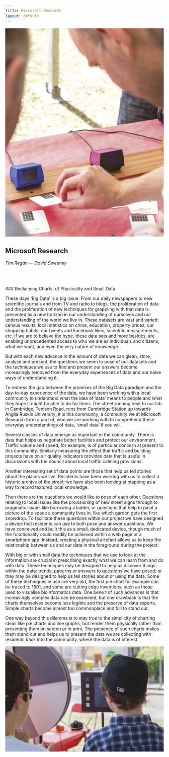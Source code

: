 ```yaml
---
title: Microsoft Research
layout: default
---
```


![](images/01a.jpg)

## Microsoft Research
*Tim Regan — David Sweeney*

<br />
<br />
<br />
### Reclaiming Charts: of Physicality and Small Data

These days ‘Big Data’ is a big issue. From our daily newspapers to new scientific journals and from TV and radio to blogs, the proliferation of data and the proliferation of new techniques for grappling with that data is presented as a new horizon in our understanding of ourselves and our understanding of the world we live in. These datasets are vast and varied: census results, local statistics on crime, education, property prices, our shopping habits, our tweets and Facebook likes, scientific measurements, etc. If we are to believe the hype, these data sets and more besides, are enabling unprecedented access to who we are as individuals and citizens, what we want, and even the very nature of knowledge.

But with each new advance in the amount of data we can glean, store, analyse and present, the questions we seem to pose of our datasets and the techniques we use to find and present our answers become increasingly removed from the everyday experiences of data and our naïve ways of understanding it.

To redress the gap between the promises of the Big Data paradigm and the day-to-day experience of the data, we have been working with a local community to understand what the idea of ‘data’ means to people and what they hope it might be able to do for them. The street running next to our lab in Cambridge, Tenison Road, runs from Cambridge Station up towards Anglia Ruskin University; it is this community, a community we at Microsoft Research form a part of, who we are working with to comprehend these everyday understandings of data, ‘small data’ if you will.

Several classes of data emerge as important in the community. There is data that helps us negotiate better facilities and protect our environment. Traffic volume and speed, for example, is of particular concern at present to this community. Similarly measuring the effect that traffic and building projects have on air quality indicators provides data that is useful in discussions with the council about local traffic calming provisions.

Another interesting set of data points are those that help us tell stories about the places we live. Residents have been working with us to collect a historic archive of the street; we have also been looking at mapping as a way to record textured local knowledge.

Then there are the questions we would like to pose of each other. Questions relating to local issues like the provisioning of new street signs through to pragmatic issues like borrowing a ladder, or questions that help to paint a picture of the space a community lives in, like which garden gets the first snowdrop. To facilitate these questions within our project we have designed a device that residents can use to both pose and answer questions. We have conceived and built this as a small, dedicated device, though much of the functionality could readily be achieved within a web page or a smartphone app. Instead, creating a physical artefact allows us to keep the relationship between us and our data in the foreground during the project.

With big or with small data the techniques that we use to look at the information are crucial in prescribing exactly what we can learn from and do with data. These techniques may be designed to help us discover things within the data: trends, patterns or answers to questions we have posed; or they may be designed to help us tell stories about or using the data. Some of these techniques in use are very old, the first pie chart for example can be traced to 1801, and some are cutting edge inventions, such as those used to visualise bioinformatics data. One bene t of such advances is that increasingly complex data can be examined, but one drawback is that the charts themselves become less legible and the preserve of data experts. Simple charts become almost too commonplace and fail to stand out.

One way beyond this dilemma is to stay true to the simplicity of charting ideas like pie charts and line graphs, but render them physically rather than presenting them on screen or in print. The presence of such charts makes them stand out and helps us to present the data we are collecting with residents back into the community, where the data is of interest.

![](images/01b.jpg)

